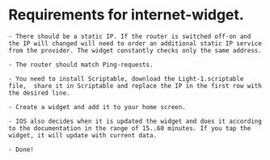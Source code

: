 # Requirements for internet-widget.

`- There should be a static IP. If the router is switched off-on and the IP will changed will need to order an additional static IP service from the provider. The widget constantly checks only the same address.`

`- The router should match Ping-requests.`

`- You need to install Scriptable, download the Light-1.scriptable file,  share it in Scriptable and replace the IP in the first row with the desired line.`

`- Create a widget and add it to your home screen.`

`- IOS also decides when it is updated the widget and does it according to the documentation in the range of 15..60 minutes. If you tap the widget, it will update with current data.`

`- Done!`